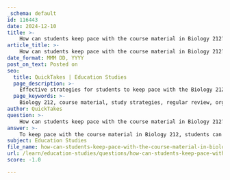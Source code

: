 ```yaml
---
_schema: default
id: 116443
date: 2024-12-10
title: >-
    How can students keep pace with the course material in Biology 212?
article_title: >-
    How can students keep pace with the course material in Biology 212?
date_format: MMM DD, YYYY
post_on_text: Posted on
seo:
  title: QuickTakes | Education Studies
  page_description: >-
    Effective strategies for students to keep pace with the Biology 212 course material, including regular review, organized note-taking, active engagement, and use of study aids.
  page_keywords: >-
    Biology 212, course material, study strategies, regular review, organized note-taking, active engagement, study guides, self-evaluation, consistent reading, flashcards
author: QuickTakes
question: >-
    How can students keep pace with the course material in Biology 212?
answer: >-
    To keep pace with the course material in Biology 212, students can adopt several effective strategies:\n\n1. **Regular Review**: It is crucial to study the material weekly rather than cramming before exams. This approach helps reinforce understanding and retention of concepts. Aim to review notes and readings for about 10-45 minutes each day.\n\n2. **Organized Note-Taking**: Keeping all notes in a dedicated notebook or binder can help maintain organization. Regularly reading through these notes will aid memory retention and understanding of the material.\n\n3. **Active Engagement**: Engage with the material actively by asking questions and seeking to understand the concepts rather than just memorizing facts. This can involve discussing topics with peers or utilizing study groups.\n\n4. **Utilize Study Guides**: Make use of study guides provided for exams, as they often highlight key concepts that are likely to appear on tests. Reviewing lecture PowerPoints and associated textbook chapters is also recommended.\n\n5. **Self-Evaluation**: Periodically assess your understanding of the material. This can be done by skimming through notes and identifying areas where you feel less confident, allowing you to focus your study efforts effectively.\n\n6. **Consistent Reading**: Complete all assigned readings to familiarize yourself with new concepts and ideas. Scheduling specific times for reading can help ensure that you stay on track with the course material.\n\n7. **Use of Flashcards**: Tools like Quizlet can be beneficial for memorizing terms and concepts, making studying more interactive and engaging.\n\nBy implementing these strategies, students can effectively manage the extensive content covered in Biology 212 and enhance their learning experience.
subject: Education Studies
file_name: how-can-students-keep-pace-with-the-course-material-in-biology-212.md
url: /learn/education-studies/questions/how-can-students-keep-pace-with-the-course-material-in-biology-212
score: -1.0

---
```


&nbsp;
